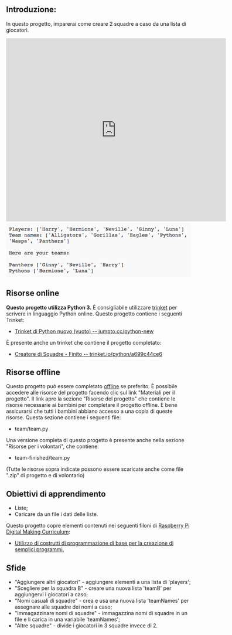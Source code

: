 ## Introduzione: 
In questo progetto, imparerai come creare 2 squadre a caso da una lista di giocatori.

<div class="trinket">
  <iframe src="https://trinket.io/embed/python/70d24d92b8?outputOnly=true&start=result" width="600" height="500" frameborder="0" marginwidth="0" marginheight="0" allowfullscreen>
  </iframe>
  <img src="images/team-finished.png">
</div>

## Risorse online

__Questo progetto utilizza Python 3.__ È consigliabile utilizzare [trinket](https://trinket.io/) per scrivere in linguaggio Python online. Questo progetto contiene i seguenti Trinket:

+ [Trinket di Python nuovo (vuoto) -- jumpto.cc/python-new](http://jumpto.cc/python-new)

È presente anche un trinket che contiene il progetto completato:

+ [Creatore di Squadre - Finito -- trinket.io/python/a699c44ce6](https://trinket.io/python/a699c44ce6)

## Risorse offline
Questo progetto può essere completato [offline](https://www.codeclubprojects.org/en-GB/resources/python-working-offline/) se preferito. È possibile accedere alle risorse del progetto facendo clic sul link "Materiali per il progetto". Il link apre la sezione "Risorse del progetto" che contiene le risorse necessarie ai bambini per completare il progetto offline. È bene assicurarsi che tutti i bambini abbiano accesso a una copia di queste risorse. Questa sezione contiene i seguenti file:

+ team/team.py

Una versione completa di questo progetto è presente anche nella sezione "Risorse per i volontari", che contiene:

+ team-finished/team.py

(Tutte le risorse sopra indicate possono essere scaricate anche come file ".zip" di progetto e di volontario)

## Obiettivi di apprendimento
+ Liste;
+ Caricare da un file i dati delle liste.

Questo progetto copre elementi contenuti nei seguenti filoni di [Raspberry Pi Digital Making Curriculum](http://rpf.io/curriculum):

+ [Utilizzo di costrutti di programmazione di base per la creazione di semplici programmi.](https://www.raspberrypi.org/curriculum/programming/creator)

## Sfide
+ "Aggiungere altri giocatori" - aggiungere elementi a una lista di 'players';
+ "Scegliere per la squadra B" - creare una nuova lista 'teamB' per aggiungervi i giocatori a caso;
+ "Nomi casuali di squadre" - crea e usa una nuova lista 'teamNames' per assegnare alle squadre dei nomi a caso;
+ "Immagazzinare nomi di squadre" - immagazzina nomi di squadre in un file e li carica in una variabile 'teamNames';
+ "Altre squadre" - divide i giocatori in 3 squadre invece di 2.